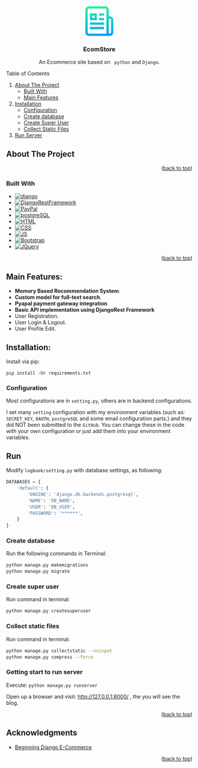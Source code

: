 
<a name="readme-top"></a>


<!-- PROJECT LOGO -->
<br />
<div align="center">
  <a href="https://github.com/karimFazlul/django-projects/tree/main/ecomstore">
    <img src="https://raw.githubusercontent.com/karimFazlul/django-projects/main/logbook/images/logo.png" alt="Logo" width="80" height="80">
  </a>


<h3 align="center">EcomStore</h3>

  <p align="center">
   
   An Ecommerce site based on  <code> python</code> and <code>Django</code>.

  </p>
</div>



<!-- TABLE OF CONTENTS -->

  <summary>Table of Contents</summary>
  <ol>
    <li>
      <a href="#about-the-project">About The Project</a>
      <ul>
        <li><a href="#built-with">Built With</a></li>
		<li><a href="#built-with">Main Features</a></li>
      </ul>
    </li>
    <li>
      <a href="#getting-started">Installation</a>
      <ul>
        <li><a href="#prerequisites">Configuration</a></li>
        <li><a href="#installation">Create database</a></li>
		<li><a href="#installation">Create Super User</a></li>
		<li><a href="#installation">Collect Static Files</a></li>
      </ul>
	  <li><a href="#installation">Run Server</a></li>
    </li>
    
  </ol>




<!-- ABOUT THE PROJECT -->
## About The Project





<p align="right">(<a href="#readme-top">back to top</a>)</p>



### Built With

* [![django][Django]][Django-url]
* [![DjangoRestFramework][django-rest]][rest-url]
* [![PayPal][PayPal.com]][PayPal-url]
* [![postgreSQL][postgre]][postgre-url]
* [![HTML][html]][html-url]
* [![CSS][css]][css-url]
* [![JS][javascript]][js-url]
* [![Bootstrap][Bootstrap.com]][Bootstrap-url]
* [![JQuery][JQuery.com]][JQuery-url]

<p align="right">(<a href="#readme-top">back to top</a>)</p>









## Main Features:
- **Memory Based Recommendation System**.
- **Custom model for full-text search**.
- **Pyapal payment gateway integration**
- **Basic API implementation using DjangoRest Framework**
- User Registration.
- User Login &  Logout.
- User Profile Edit.


## Installation:

Install via pip: 
```
pip install -Ur requirements.txt

```


### Configuration
Most configurations are in `setting.py`, others are in backend configurations.

I set many `setting` configuration with my environment variables (such as: `SECRET_KEY`, `OAUTH`, `postgreSQL` and some email configuration parts.) and they did NOT been submitted to the `GitHub`. You can change these in the code with your own configuration or just add them into your environment variables.



## Run

Modify `logbook/setting.py` with database settings, as following:

```python
DATABASES = {
    'default': {
        'ENGINE': 'django.db.backends.postgresql',
        'NAME': 'DB_NAME',
        'USER': 'DB_USER',
        'PASSWORD': '******',
    }
}

```

### Create database


Run the following commands in Terminal:
```bash
python manage.py makemigrations
python manage.py migrate
```  

### Create super user

Run command in terminal:
```bash
python manage.py createsuperuser
```


### Collect static files
Run command in terminal:
```bash
python manage.py collectstatic --noinput
python manage.py compress --force
```

### Getting start to run server
Execute: `python manage.py runserver`

Open up a browser and visit: http://127.0.0.1:8000/ , the you will see the blog.
<p align="right">(<a href="#readme-top">back to top</a>)</p>

<!-- ACKNOWLEDGMENTS -->
## Acknowledgments

* [Beginning Django E-Commerce](https://www.amazon.com/Beginning-Django-Commerce-Experts-Development/dp/1430225351)

<p align="right">(<a href="#readme-top">back to top</a>)</p>










<!-- MARKDOWN LINKS & IMAGES -->
<!-- https://www.markdownguide.org/basic-syntax/#reference-style-links -->
[contributors-shield]: https://img.shields.io/github/contributors/github_username/repo_name.svg?style=for-the-badge
[contributors-url]: https://github.com/github_username/repo_name/graphs/contributors
[forks-shield]: https://img.shields.io/github/forks/github_username/repo_name.svg?style=for-the-badge
[forks-url]: https://github.com/github_username/repo_name/network/members
[stars-shield]: https://img.shields.io/github/stars/github_username/repo_name.svg?style=for-the-badge
[stars-url]: https://github.com/github_username/repo_name/stargazers
[issues-shield]: https://img.shields.io/github/issues/github_username/repo_name.svg?style=for-the-badge
[issues-url]: https://github.com/github_username/repo_name/issues
[license-shield]: https://img.shields.io/github/license/github_username/repo_name.svg?style=for-the-badge
[license-url]: https://github.com/github_username/repo_name/blob/master/LICENSE.txt
[linkedin-shield]: https://img.shields.io/badge/-LinkedIn-black.svg?style=for-the-badge&logo=linkedin&colorB=555
[linkedin-url]: https://linkedin.com/in/linkedin_username
[product-screenshot]: images/main-page.png
[Next.js]: https://img.shields.io/badge/next.js-000000?style=for-the-badge&logo=nextdotjs&logoColor=white
[Next-url]: https://nextjs.org/
[React.js]: https://img.shields.io/badge/React-20232A?style=for-the-badge&logo=react&logoColor=61DAFB
[React-url]: https://reactjs.org/
[Vue.js]: https://img.shields.io/badge/Vue.js-35495E?style=for-the-badge&logo=vuedotjs&logoColor=4FC08D
[Vue-url]: https://vuejs.org/
[Angular.io]: https://img.shields.io/badge/Angular-DD0031?style=for-the-badge&logo=angular&logoColor=white
[Angular-url]: https://angular.io/
[Svelte.dev]: https://img.shields.io/badge/Svelte-4A4A55?style=for-the-badge&logo=svelte&logoColor=FF3E00
[Svelte-url]: https://svelte.dev/
[Laravel.com]: https://img.shields.io/badge/Laravel-FF2D20?style=for-the-badge&logo=laravel&logoColor=white
[Laravel-url]: https://laravel.com
[Bootstrap.com]: https://img.shields.io/badge/Bootstrap-563D7C?style=for-the-badge&logo=bootstrap&logoColor=white
[Bootstrap-url]: https://getbootstrap.com
[JQuery.com]: https://img.shields.io/badge/jQuery-0769AD?style=for-the-badge&logo=jquery&logoColor=white
[JQuery-url]: https://jquery.com 
[Django]: https://img.shields.io/badge/django-0C4B33?style=for-the-badge&logo=django&logoColor=brightgreen
[Django-url]: https://www.djangoproject.com/
[html]: https://img.shields.io/badge/HTLM-35495E?style=for-the-badge&logo=html5&logoColor=
[html-url]:https://www.w3schools.com/html/
[css]:https://img.shields.io/badge/CSS-blue?style=for-the-badge&logo=css3&logoColor=
[css-url]:https://www.w3schools.com/css/
[PayPal.com]:https://img.shields.io/badge/PyaPal-35495E?style=for-the-badge&logo=paypal&logoColor=
[PayPal-url]:https://www.paypal.com/my/home
[javascript]:https://img.shields.io/badge/JavaScript-critical?style=for-the-badge&logo=javascript&logoColor=white
[js-url]:https://www.javascript.com/
[django-rest]:https://img.shields.io/badge/DjangoRest%20Framework-A30000?style=for-the-badge
[rest-url]:https://img.shields.io/badge/DjangoRest%20Framework-A30000?style=for-the-badge
[postgre]:https://img.shields.io/badge/postgresql-353044?style=for-the-badge&logo=postgresql&logoColor=
[postgre-url]:https://www.postgresql.org/